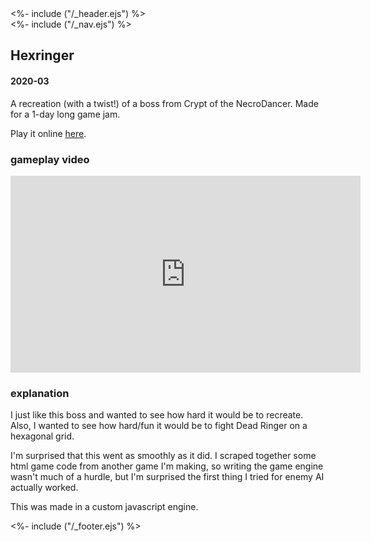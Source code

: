 <!DOCTYPE html>
<html>
<head>
<%- include ("/_header.ejs") %>
</head>
<body>
<div class="wrapper">
<%- include ("/_nav.ejs") %>
<section id="main-content">
<h1 class="post-title">Hexringer</h1>
<h4 class="post-meta">2020-03</h4>

A recreation (with a twist!) of a boss from Crypt of the NecroDancer. Made for a 1-day long game jam.

Play it online <a href="https://pancelor.itch.io/hexringer">here</a>.

### gameplay video

<iframe width="560" height="315" src="https://www.youtube-nocookie.com/embed/nd7OK5OZI4o?rel=0" frameborder="0" allow="accelerometer; autoplay; clipboard-write; encrypted-media; gyroscope; picture-in-picture" allowfullscreen></iframe>

### explanation

I just like this boss and wanted to see how hard it would be to recreate. Also, I wanted to see how hard/fun it would be to fight Dead Ringer on a hexagonal grid.

I'm surprised that this went as smoothly as it did. I scraped together some html game code from another game I'm making, so writing the game engine wasn't much of a hurdle, but I'm surprised the first thing I tried for enemy AI actually worked.

This was made in a custom javascript engine.

</section>
<%- include ("/_footer.ejs") %>
</body>
</html>
